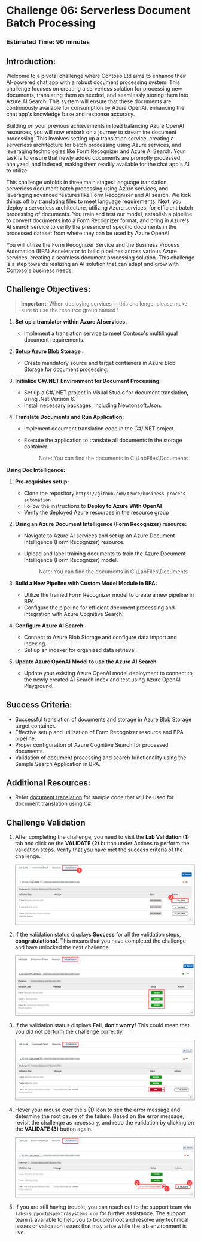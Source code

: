 # Challenge 06: Serverless Document Batch Processing 

### Estimated Time: 90 minutes

## Introduction:

Welcome to a pivotal challenge where Contoso Ltd aims to enhance their AI-powered chat app with a robust document processing system. This challenge focuses on creating a serverless solution for processing new documents, translating them as needed, and seamlessly storing them into Azure AI Search. This system will ensure that these documents are continuously available for consumption by Azure OpenAI, enhancing the chat app's knowledge base and response accuracy.

Building on your previous achievements in load balancing Azure OpenAI resources, you will now embark on a journey to streamline document processing. This involves setting up a translation service, creating a serverless architecture for batch processing using Azure services, and leveraging technologies like Form Recognizer and Azure AI Search. Your task is to ensure that newly added documents are promptly processed, analyzed, and indexed, making them readily available for the chat app's AI to utilize.

This challenge unfolds in three main stages: language translation, serverless document batch processing using Azure services, and leveraging advanced features like Form Recognizer and AI search. We kick things off by translating files to meet language requirements. Next, you deploy a serverless architecture, utilizing Azure services, for efficient batch processing of documents. You train and test our model, establish a pipeline to convert documents into a Form Recognizer format, and bring in Azure's AI search service to verify the presence of specific documents in the processed dataset from where they can be used by Azure OpenAI. 

You will utilize the Form Recognizer Service and the Business Process Automation (BPA) Accelerator to build pipelines across various Azure services, creating a seamless document processing solution. This challenge is a step towards realizing an AI solution that can adapt and grow with Contoso's business needs.



## Challenge Objectives:

> **Important**: When deploying services in this challenge, please make sure to use the resource group named **<inject key="Resource Group Name"/>**  !

1) **Set up a translator within Azure AI services.**

    - Implement a translation service to meet Contoso's multilingual document requirements.

1) **Setup Azure Blob Storage  .**

    - Create mandatory source and target containers in Azure Blob Storage for document processing.

1) **Initialize C#/.NET Environment for Document Processing:**

    - Set up a C#/.NET project in Visual Studio for document translation, using .Net Version 6.
    - Install necessary packages, including Newtonsoft.Json.

1) **Translate Documents and Run Application:**

    - Implement document translation code in the C#/.NET project.
    - Execute the application to translate all documents in the storage container.

      >Note: You can find the documents in C:\LabFiles\Documents

**Using Doc Intelligence:**

1) **Pre-requisites setup:**
      - Clone the repository `https://github.com/Azure/business-process-automation`
      - Follow the instructions to **Deploy to Azure With OpenAI**
      - Verify the deployed Azure resources in the resource group

1) **Using an Azure Document Intelligence (Form Recognizer) resource:**
    - Navigate to Azure AI services and set up an Azure Document Intelligence (Form Recognizer) resource.
    - Upload and label training documents to train the Azure Document Intelligence (Form Recognizer) model.

         >Note: You can find the documents in C:\LabFiles\Documents

1) **Build a New Pipeline with Custom Model Module in BPA:**
    - Utilize the trained Form Recognizer model to create a new pipeline in BPA.
    - Configure the pipeline for efficient document processing and integration with Azure Cognitive Search.

1) **Configure Azure AI Search:**
    - Connect to Azure Blob Storage and configure data import and indexing.
    - Set up an indexer for organized data retrieval.

1) **Update Azure OpenAI Model to use the Azure AI Search**
    - Update your existing Azure OpenAI model deployment to connect to the newly created AI Search index and test using Azure OpenAI Playground.
      
## Success Criteria:

- Successful translation of documents and storage in Azure Blob Storage target container.
- Effective setup and utilization of Form Recognizer resource and BPA pipeline.
- Proper configuration of Azure Cognitive Search for processed documents.
- Validation of document processing and search functionality using the Sample Search Application in BPA.

## Additional Resources:

- Refer [document translation](https://learn.microsoft.com/en-us/azure/ai-services/translator/document-translation/quickstarts/document-translation-rest-api?pivots=programming-language-csharp#code-sample) for sample code that will be used for document translation using C#.

## Challenge Validation
 
1. After completing the challenge, you need to visit the **Lab Validation (1)** tab and click on the **VALIDATE (2)** button under Actions to perform the validation steps. Verify that you have met the success criteria of the challenge. 
 
    ![](../media/validate01.png "Validation")
 
1. If the validation status displays **Success** for all the validation steps, **congratulations!**. This means that you have completed the challenge and have unlocked the next challenge.
 
     ![](../media/validate02.png "Validation")

1. If the validation status displays **Fail**, **don't worry!** This could mean that you did not perform the challenge correctly.
 
     ![](../media/validate03.png "Validation")
 
1. Hover your mouse over the `i` **(1)** icon to see the error message and determine the root cause of the failure. Based on the error message, revisit the challenge as necessary, and redo the validation by clicking on the **VALIDATE (3)** button again.

   ![](../media/validate04.png "Validation")
 
1. If you are still having trouble, you can reach out to the support team via `labs-support@spektrasystems.com` for further assistance. The support team is available to help you to troubleshoot and resolve any technical issues or validation issues that may arise while the lab environment is live.
